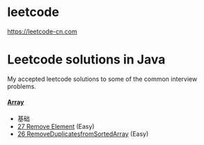# leetcode
https://leetcode-cn.com
# Leetcode solutions in Java

My accepted leetcode solutions to some of the common interview problems.

#### [Array](problems/src/array)

- 基础
- [27	Remove Element](problems/src/array/RemoveElement.java) (Easy)
- [26	RemoveDuplicatesfromSortedArray](problems/src/array/RemoveDuplicatesfromSortedArray.java) (Easy)





